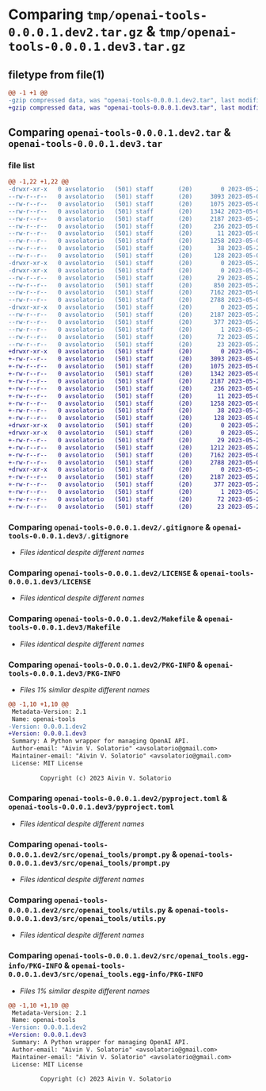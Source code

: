 # Comparing `tmp/openai-tools-0.0.0.1.dev2.tar.gz` & `tmp/openai-tools-0.0.0.1.dev3.tar.gz`

## filetype from file(1)

```diff
@@ -1 +1 @@
-gzip compressed data, was "openai-tools-0.0.0.1.dev2.tar", last modified: Tue May 23 01:53:09 2023, max compression
+gzip compressed data, was "openai-tools-0.0.0.1.dev3.tar", last modified: Tue May 23 02:17:27 2023, max compression
```

## Comparing `openai-tools-0.0.0.1.dev2.tar` & `openai-tools-0.0.0.1.dev3.tar`

### file list

```diff
@@ -1,22 +1,22 @@
-drwxr-xr-x   0 avsolatorio   (501) staff       (20)        0 2023-05-23 01:53:09.528922 openai-tools-0.0.0.1.dev2/
--rw-r--r--   0 avsolatorio   (501) staff       (20)     3093 2023-05-03 19:41:46.000000 openai-tools-0.0.0.1.dev2/.gitignore
--rw-r--r--   0 avsolatorio   (501) staff       (20)     1075 2023-05-03 19:36:38.000000 openai-tools-0.0.0.1.dev2/LICENSE
--rw-r--r--   0 avsolatorio   (501) staff       (20)     1342 2023-05-04 02:56:41.000000 openai-tools-0.0.0.1.dev2/Makefile
--rw-r--r--   0 avsolatorio   (501) staff       (20)     2187 2023-05-23 01:53:09.528706 openai-tools-0.0.0.1.dev2/PKG-INFO
--rw-r--r--   0 avsolatorio   (501) staff       (20)      236 2023-05-04 02:57:55.000000 openai-tools-0.0.0.1.dev2/Pipfile
--rw-r--r--   0 avsolatorio   (501) staff       (20)       11 2023-05-03 19:36:38.000000 openai-tools-0.0.0.1.dev2/README.md
--rw-r--r--   0 avsolatorio   (501) staff       (20)     1258 2023-05-04 02:59:03.000000 openai-tools-0.0.0.1.dev2/pyproject.toml
--rw-r--r--   0 avsolatorio   (501) staff       (20)       38 2023-05-23 01:53:09.528981 openai-tools-0.0.0.1.dev2/setup.cfg
--rw-r--r--   0 avsolatorio   (501) staff       (20)      128 2023-05-04 02:57:19.000000 openai-tools-0.0.0.1.dev2/setup.py
-drwxr-xr-x   0 avsolatorio   (501) staff       (20)        0 2023-05-23 01:53:09.524870 openai-tools-0.0.0.1.dev2/src/
-drwxr-xr-x   0 avsolatorio   (501) staff       (20)        0 2023-05-23 01:53:09.527495 openai-tools-0.0.0.1.dev2/src/openai_tools/
--rw-r--r--   0 avsolatorio   (501) staff       (20)       29 2023-05-23 01:52:58.000000 openai-tools-0.0.0.1.dev2/src/openai_tools/__init__.py
--rw-r--r--   0 avsolatorio   (501) staff       (20)      850 2023-05-23 01:52:52.000000 openai-tools-0.0.0.1.dev2/src/openai_tools/parser.py
--rw-r--r--   0 avsolatorio   (501) staff       (20)     7162 2023-05-04 03:38:30.000000 openai-tools-0.0.0.1.dev2/src/openai_tools/prompt.py
--rw-r--r--   0 avsolatorio   (501) staff       (20)     2788 2023-05-04 03:26:59.000000 openai-tools-0.0.0.1.dev2/src/openai_tools/utils.py
-drwxr-xr-x   0 avsolatorio   (501) staff       (20)        0 2023-05-23 01:53:09.528427 openai-tools-0.0.0.1.dev2/src/openai_tools.egg-info/
--rw-r--r--   0 avsolatorio   (501) staff       (20)     2187 2023-05-23 01:53:09.000000 openai-tools-0.0.0.1.dev2/src/openai_tools.egg-info/PKG-INFO
--rw-r--r--   0 avsolatorio   (501) staff       (20)      377 2023-05-23 01:53:09.000000 openai-tools-0.0.0.1.dev2/src/openai_tools.egg-info/SOURCES.txt
--rw-r--r--   0 avsolatorio   (501) staff       (20)        1 2023-05-23 01:53:09.000000 openai-tools-0.0.0.1.dev2/src/openai_tools.egg-info/dependency_links.txt
--rw-r--r--   0 avsolatorio   (501) staff       (20)       72 2023-05-23 01:53:09.000000 openai-tools-0.0.0.1.dev2/src/openai_tools.egg-info/requires.txt
--rw-r--r--   0 avsolatorio   (501) staff       (20)       23 2023-05-23 01:53:09.000000 openai-tools-0.0.0.1.dev2/src/openai_tools.egg-info/top_level.txt
+drwxr-xr-x   0 avsolatorio   (501) staff       (20)        0 2023-05-23 02:17:27.743876 openai-tools-0.0.0.1.dev3/
+-rw-r--r--   0 avsolatorio   (501) staff       (20)     3093 2023-05-03 19:41:46.000000 openai-tools-0.0.0.1.dev3/.gitignore
+-rw-r--r--   0 avsolatorio   (501) staff       (20)     1075 2023-05-03 19:36:38.000000 openai-tools-0.0.0.1.dev3/LICENSE
+-rw-r--r--   0 avsolatorio   (501) staff       (20)     1342 2023-05-04 02:56:41.000000 openai-tools-0.0.0.1.dev3/Makefile
+-rw-r--r--   0 avsolatorio   (501) staff       (20)     2187 2023-05-23 02:17:27.743687 openai-tools-0.0.0.1.dev3/PKG-INFO
+-rw-r--r--   0 avsolatorio   (501) staff       (20)      236 2023-05-04 02:57:55.000000 openai-tools-0.0.0.1.dev3/Pipfile
+-rw-r--r--   0 avsolatorio   (501) staff       (20)       11 2023-05-03 19:36:38.000000 openai-tools-0.0.0.1.dev3/README.md
+-rw-r--r--   0 avsolatorio   (501) staff       (20)     1258 2023-05-04 02:59:03.000000 openai-tools-0.0.0.1.dev3/pyproject.toml
+-rw-r--r--   0 avsolatorio   (501) staff       (20)       38 2023-05-23 02:17:27.743935 openai-tools-0.0.0.1.dev3/setup.cfg
+-rw-r--r--   0 avsolatorio   (501) staff       (20)      128 2023-05-04 02:57:19.000000 openai-tools-0.0.0.1.dev3/setup.py
+drwxr-xr-x   0 avsolatorio   (501) staff       (20)        0 2023-05-23 02:17:27.740072 openai-tools-0.0.0.1.dev3/src/
+drwxr-xr-x   0 avsolatorio   (501) staff       (20)        0 2023-05-23 02:17:27.742504 openai-tools-0.0.0.1.dev3/src/openai_tools/
+-rw-r--r--   0 avsolatorio   (501) staff       (20)       29 2023-05-23 02:16:57.000000 openai-tools-0.0.0.1.dev3/src/openai_tools/__init__.py
+-rw-r--r--   0 avsolatorio   (501) staff       (20)     1212 2023-05-23 02:16:42.000000 openai-tools-0.0.0.1.dev3/src/openai_tools/parser.py
+-rw-r--r--   0 avsolatorio   (501) staff       (20)     7162 2023-05-04 03:38:30.000000 openai-tools-0.0.0.1.dev3/src/openai_tools/prompt.py
+-rw-r--r--   0 avsolatorio   (501) staff       (20)     2788 2023-05-04 03:26:59.000000 openai-tools-0.0.0.1.dev3/src/openai_tools/utils.py
+drwxr-xr-x   0 avsolatorio   (501) staff       (20)        0 2023-05-23 02:17:27.743416 openai-tools-0.0.0.1.dev3/src/openai_tools.egg-info/
+-rw-r--r--   0 avsolatorio   (501) staff       (20)     2187 2023-05-23 02:17:27.000000 openai-tools-0.0.0.1.dev3/src/openai_tools.egg-info/PKG-INFO
+-rw-r--r--   0 avsolatorio   (501) staff       (20)      377 2023-05-23 02:17:27.000000 openai-tools-0.0.0.1.dev3/src/openai_tools.egg-info/SOURCES.txt
+-rw-r--r--   0 avsolatorio   (501) staff       (20)        1 2023-05-23 02:17:27.000000 openai-tools-0.0.0.1.dev3/src/openai_tools.egg-info/dependency_links.txt
+-rw-r--r--   0 avsolatorio   (501) staff       (20)       72 2023-05-23 02:17:27.000000 openai-tools-0.0.0.1.dev3/src/openai_tools.egg-info/requires.txt
+-rw-r--r--   0 avsolatorio   (501) staff       (20)       23 2023-05-23 02:17:27.000000 openai-tools-0.0.0.1.dev3/src/openai_tools.egg-info/top_level.txt
```

### Comparing `openai-tools-0.0.0.1.dev2/.gitignore` & `openai-tools-0.0.0.1.dev3/.gitignore`

 * *Files identical despite different names*

### Comparing `openai-tools-0.0.0.1.dev2/LICENSE` & `openai-tools-0.0.0.1.dev3/LICENSE`

 * *Files identical despite different names*

### Comparing `openai-tools-0.0.0.1.dev2/Makefile` & `openai-tools-0.0.0.1.dev3/Makefile`

 * *Files identical despite different names*

### Comparing `openai-tools-0.0.0.1.dev2/PKG-INFO` & `openai-tools-0.0.0.1.dev3/PKG-INFO`

 * *Files 1% similar despite different names*

```diff
@@ -1,10 +1,10 @@
 Metadata-Version: 2.1
 Name: openai-tools
-Version: 0.0.0.1.dev2
+Version: 0.0.0.1.dev3
 Summary: A Python wrapper for managing OpenAI API.
 Author-email: "Aivin V. Solatorio" <avsolatorio@gmail.com>
 Maintainer-email: "Aivin V. Solatorio" <avsolatorio@gmail.com>
 License: MIT License
         
         Copyright (c) 2023 Aivin V. Solatorio
```

### Comparing `openai-tools-0.0.0.1.dev2/pyproject.toml` & `openai-tools-0.0.0.1.dev3/pyproject.toml`

 * *Files identical despite different names*

### Comparing `openai-tools-0.0.0.1.dev2/src/openai_tools/prompt.py` & `openai-tools-0.0.0.1.dev3/src/openai_tools/prompt.py`

 * *Files identical despite different names*

### Comparing `openai-tools-0.0.0.1.dev2/src/openai_tools/utils.py` & `openai-tools-0.0.0.1.dev3/src/openai_tools/utils.py`

 * *Files identical despite different names*

### Comparing `openai-tools-0.0.0.1.dev2/src/openai_tools.egg-info/PKG-INFO` & `openai-tools-0.0.0.1.dev3/src/openai_tools.egg-info/PKG-INFO`

 * *Files 1% similar despite different names*

```diff
@@ -1,10 +1,10 @@
 Metadata-Version: 2.1
 Name: openai-tools
-Version: 0.0.0.1.dev2
+Version: 0.0.0.1.dev3
 Summary: A Python wrapper for managing OpenAI API.
 Author-email: "Aivin V. Solatorio" <avsolatorio@gmail.com>
 Maintainer-email: "Aivin V. Solatorio" <avsolatorio@gmail.com>
 License: MIT License
         
         Copyright (c) 2023 Aivin V. Solatorio
```


